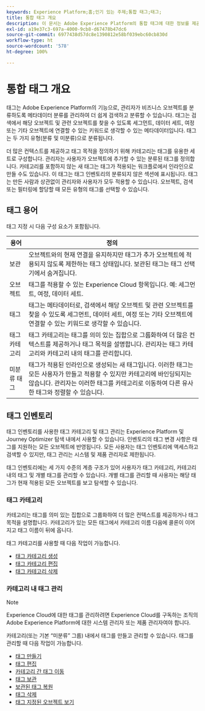 ```yaml
---
keywords: Experience Platform;홈;인기 있는 주제;통합 태그;태그;
title: 통합 태그 개요
description: 이 문서는 Adobe Experience Platform의 통합 태그에 대한 정보를 제공합니다.
exl-id: a19e37c3-697a-4000-9cb8-d67478b47dc6
source-git-commit: 6977438d57dc8e1390812e58bf039ebc60cb830d
workflow-type: ht
source-wordcount: '578'
ht-degree: 100%

---
```


# 통합 태그 개요

태그는 Adobe Experience Platform의 기능으로, 관리자가 비즈니스 오브젝트를 분류하도록 메타데이터 분류를 관리하여 더 쉽게 검색하고 분류할 수 있습니다. 태그는 검색에서 해당 오브젝트 및 관련 오브젝트를 찾을 수 있도록 세그먼트, 데이터 세트, 여정 또는 기타 오브젝트에 연결할 수 있는 키워드로 생각할 수 있는 메타데이터입니다. 태그는 두 가지 유형(분류 및 미분류)으로 분류됩니다.

더 많은 컨텍스트를 제공하고 태그 목적을 정의하기 위해 카테고리는 태그를 유용한 세트로 구성합니다. 관리자는 사용자가 오브젝트에 추가할 수 있는 분류된 태그를 정의합니다. 카테고리를 포함하지 않는 새 태그는 태그가 적용되는 워크플로에서 인라인으로 만들 수도 있습니다. 이 태그는 태그 인벤토리의 분류되지 않은 섹션에 표시됩니다. 태그는 만든 사람과 상관없이 관리자와 사용자가 모두 적용할 수 있습니다. 오브젝트, 검색 또는 필터링에 할당할 때 모든 유형의 태그를 선택할 수 있습니다.

## 태그 용어

태그 지정 시 다음 구성 요소가 포함됩니다.

| 용어 | 정의 |
| --- | --- |
| 보관 | 오브젝트와의 현재 연결을 유지하지만 태그가 추가 오브젝트에 적용되지 않도록 제한하는 태그 상태입니다.  보관된 태그는 태그 선택기에서 숨겨집니다. |
| 오브젝트 | 태그를 적용할 수 있는 Experience Cloud 항목입니다.  예: 세그먼트, 여정, 데이터 세트. |
| 태그 | 태그는 메타데이터로, 검색에서 해당 오브젝트 및 관련 오브젝트를 찾을 수 있도록 세그먼트, 데이터 세트, 여정 또는 기타 오브젝트에 연결할 수 있는 키워드로 생각할 수 있습니다. |
| 태그 카테고리 | 태그 카테고리는 태그를 의미 있는 집합으로 그룹화하여 더 많은 컨텍스트를 제공하거나 태그 목적을 설명합니다.  관리자는 태그 카테고리와 카테고리 내의 태그를 관리합니다. |
| 미분류 태그 | 태그가 적용된 인라인으로 생성되는 새 태그입니다. 이러한 태그는 모든 사용자가 만들고 적용할 수 있지만 카테고리에 바인딩되지는 않습니다.  관리자는 이러한 태그를 카테고리로 이동하여 다른 유사한 태그와 정렬할 수 있습니다. |

## 태그 인벤토리

태그 인벤토리를 사용한 태그 카테고리 및 태그 관리는 Experience Platform 및 Journey Optimizer 탐색 내에서 사용할 수 있습니다. 인벤토리의 태그 변경 사항은 태그를 지원하는 모든 오브젝트에 반영됩니다. 모든 사용자는 태그 인벤토리에 액세스하고 검색할 수 있지만, 태그 관리는 시스템 및 제품 관리자로 제한됩니다.

태그 인벤토리에는 세 가지 수준의 계층 구조가 있어 사용자가 태그 카테고리, 카테고리 내의 태그 및 개별 태그를 관리할 수 있습니다. 개별 태그를 관리할 때 사용자는 해당 태그가 현재 적용된 모든 오브젝트를 보고 탐색할 수 있습니다.

### 태그 카테고리

카테고리는 태그를 의미 있는 집합으로 그룹화하여 더 많은 컨텍스트를 제공하거나 태그 목적을 설명합니다. 카테고리가 있는 모든 태그에서 카테고리 이름 다음에 콜론이 이어지고 태그 이름이 뒤에 옵니다.

태그 카테고리를 사용할 때 다음 작업이 가능합니다.

* [태그 카테고리 생성](./ui/tags-categories.md#create-tag-category)
* [태그 카테고리 편집](./ui/tags-categories.md#edit-tag-category-edit-tag-category)
* [태그 카테고리 삭제](./ui/tags-categories.md#delete-tag-category-delete-tag-category)

### 카테고리 내 태그 관리

>[!NOTE]
>
>Experience Cloud에 대한 태그를 관리하려면 Experience Cloud를 구독하는 조직의 Adobe Experience Platform에 대한 시스템 관리자 또는 제품 관리자여야 합니다.

카테고리(또는 기본 “미분류” 그룹) 내에서 태그를 만들고 관리할 수 있습니다. 태그를 관리할 때 다음 작업이 가능합니다.

* [태그 만들기](./ui/managing-tags.md#create-a-tag-create-tag)
* [태그 편집](./ui/managing-tags.md#edit-a-tag-edit-tag)
* [카테고리 간 태그 이동](./ui/managing-tags.md#move-a-tag-between-categories-move-tag)
* [태그 보관](./ui/managing-tags.md#archive-a-tag-archive-tag)
* [보관된 태그 복원](./ui/managing-tags.md#restore-an-archived-tag-restore-archived-tag)
* [태그 삭제](./ui/managing-tags.md#delete-a-tag-delete-tag)
* [태그 지정된 오브젝트 보기](./ui/managing-tags.md#viewing-tagged-objects-view-tagged)
